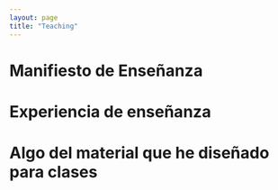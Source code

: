 ```yaml
---
layout: page
title: "Teaching"
---
```


# Manifiesto de Enseñanza 

# Experiencia de enseñanza 

# Algo del material que he diseñado para clases 

